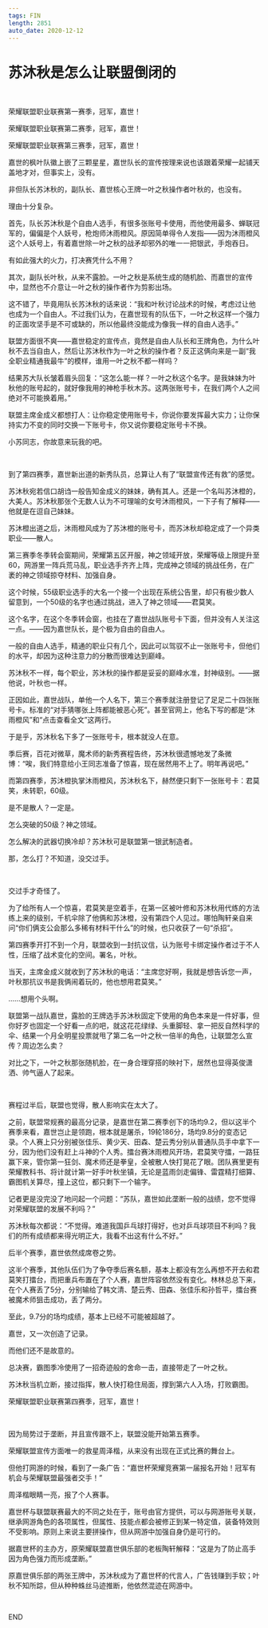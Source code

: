 ```yaml
---
tags: FIN
length: 2851
auto_date: 2020-12-12
---
```


# 苏沐秋是怎么让联盟倒闭的

<br>

荣耀联盟职业联赛第一赛季，冠军，嘉世！

荣耀联盟职业联赛第二赛季，冠军，嘉世！

荣耀联盟职业联赛第三赛季，冠军，嘉世！

嘉世的枫叶队徽上嵌了三颗星星，嘉世队长的宣传按理来说也该跟着荣耀一起铺天盖地才对，但事实上，没有。

非但队长苏沐秋的，副队长、嘉世核心王牌一叶之秋操作者叶秋的，也没有。

理由十分复杂。

首先，队长苏沐秋是个自由人选手，有很多张账号卡使用，而他使用最多、蝉联冠军的，偏偏是个人妖号，枪炮师沐雨橙风。原因简单得令人发指——因为沐雨橙风这个人妖号上，有着嘉世除一叶之秋的战矛却邪外的唯一一把银武，手炮吞日。

有如此强大的火力，打决赛凭什么不用？

其次，副队长叶秋，从来不露脸。一叶之秋是系统生成的随机脸、而嘉世的宣传中，显然也不介意让一叶之秋的操作者作为剪影出场。

这不错了，毕竟用队长苏沐秋的话来说：“我和叶秋讨论战术的时候，考虑过让他也成为一个自由人。不过我们认为，在嘉世现有的队伍下，一叶之秋这样一个强力的正面攻坚手是不可或缺的，所以他最终没能成为像我一样的自由人选手。”

联盟方面很不爽——嘉世稳定的宣传点，竟然是自由人队长和王牌角色，为什么叶秋不去当自由人，然后让苏沐秋作为一叶之秋的操作者？反正这俩向来是一副“我全职业精通我最牛”的模样，谁用一叶之秋不都一样吗？

结果苏大队长皱着眉头回复：“这怎么能一样？一叶之秋这个名字。是我妹妹为叶秋他的账号起的，就好像我用的神枪手秋木苏。这两张账号卡，在我们两个人之间绝对不可能换着用。”

联盟主席金成义都想打人：让你稳定使用账号卡，你说你要发挥最大实力；让你保持实力不变的同时交换一下账号卡，你又说你要稳定账号卡不换。

小苏同志，你故意来玩我的吧。

<br>

到了第四赛季，嘉世新出道的新秀队员，总算让人有了“联盟宣传还有救”的感觉。

苏沐秋宛若信口胡诌一般告知金成义的妹妹，确有其人。还是一个名叫苏沐橙的，大美人。苏沐秋那张个无数人认为不可理喻的女号沐雨橙风，一下子有了解释——他就是在逗自己妹妹。

苏沐橙出道之后，沐雨橙风成为了苏沐橙的账号卡，而苏沐秋却稳定成了一个异类职业——散人。

第三赛季冬季转会窗期间，荣耀第五区开服，神之领域开放，荣耀等级上限提升至60，网游里一阵兵荒马乱，职业选手齐齐上阵，完成神之领域的挑战任务，在广袤的神之领域掠夺材料、加强自身。

这个时候，55级职业选手的大名一个接一个出现在系统公告里，却只有极少数人留意到，一个50级的名字也通过挑战，进入了神之领域——君莫笑。

这个名字，在这个冬季转会窗，也挂在了嘉世战队账号卡下面，但并没有人关注这一点。——因为嘉世队长，是个极为自由的自由人。

一般的自由人选手，精通的职业只有几个，因此可以驾驭不止一张账号卡，但他们的水平，却因为这种注意力的分散而很难达到巅峰。

苏沐秋不一样，每个职业，苏沐秋的操作都是妥妥的巅峰水准，封神级别。——据他说，叶秋也一样。

正因如此，嘉世战队，单他一个人名下，第三个赛季就注册登记了足足二十四张账号卡。标准的“对手猜哪张上阵都能被恶心死”。甚至官网上，他名下写的都是“沐雨橙风”和“点击查看全文”这两行。

于是乎，苏沐秋名下多了一张账号卡，根本就没人在意。

季后赛，百花对微草，魔术师的新秀赛程告终，苏沐秋很遗憾地发了条微博：“唉，我们特意给小王同志准备了惊喜，现在居然用不上了。明年再说吧。”

而第四赛季，苏沐橙执掌沐雨橙风，苏沐秋名下，赫然便只剩下一张账号卡：君莫笑，未转职，60级。

是不是散人？一定是。

怎么突破的50级？神之领域。

怎么解决的武器切换冷却？苏沐秋可是联盟第一银武制造者。

那，怎么打？不知道，没交过手。

<br>

交过手才奇怪了。

为了给所有人一个惊喜，君莫笑是空着手，在第一区被叶修和苏沐秋用代练的方法练上来的级别，千机伞除了他俩和苏沐橙，没有第四个人见过。哪怕陶轩亲自来问“你们俩支公会那么多稀有材料干什么”的时候，也只收获了一句“杀招”。

第四赛季开打不到一个月，联盟收到一封抗议信，认为账号卡绑定操作者过于不人性，压缩了战术变化的空间。署名，叶秋。

当天，主席金成义就收到了苏沐秋的电话：“主席您好啊，我就是想告诉您一声，叶秋那抗议书是我俩闹着玩的，他也想用君莫笑。”

……想用个头啊。

联盟第一战队嘉世，露脸的王牌选手苏沐秋固定下使用的角色本来是一件好事，但你好歹也固定一个好看一点的吧，就这花花绿绿、头重脚轻、拿一把反自然科学的伞、结果一个月全明星投票就甩了第二名一叶之秋一倍半的角色，让联盟怎么宣传？周边怎么卖？

对比之下，一叶之秋那张随机脸，在一身合理穿搭的映衬下，居然也显得英俊潇洒、帅气逼人了起来。

<br>

赛程过半后，联盟也觉得，散人影响实在太大了。

之前，联盟常规赛的最高分记录，是嘉世在第二赛季创下的场均9.2，但以这半个赛季来看，嘉世岂止是领跑，根本就是屠杀，19轮186分，场均9.8分的变态记录。个人赛上只分别被张佳乐、黄少天、田森、楚云秀分别从普通队员手中拿下一分，因为他们没有赶上斗神的个人秀。擂台赛沐雨橙风开场，君莫笑守擂，一路狂赢下来，管你第一狂剑、魔术师还是拳皇，全被散人快打晃花了眼。团队赛里更有荣耀教科书、将计就计第一好手叶秋坐镇，无论是蓝雨剑走偏锋、雷霆精打细算、霸图机关算尽，撞上这位，都只剩下一个输字。

记者更是没完没了地问起一个问题：“苏队，嘉世如此垄断一般的战绩，您不觉得对荣耀联盟的发展不利吗？”

苏沐秋每次都说：“不觉得。难道我国乒乓球打得好，也对乒乓球项目不利吗？我们的所有成绩都来得光明正大，我看不出这有什么不好。”

后半个赛季，嘉世依然成席卷之势。

这半个赛季，其他队伍们为了争夺季后赛名额，基本上都没有怎么再想不开去和君莫笑打擂台，而把重兵布置在了个人赛，嘉世阵容依然没有变化。林林总总下来，在个人赛丢了5分，分别输给了韩文清、楚云秀、田森、张佳乐和孙哲平，擂台赛被魔术师狙击成功，丢了两分。

至此，9.7分的场均成绩，基本上已经不可能被超越了。

嘉世，又一次创造了记录。

而他们还不是故意的。

总决赛，霸图季冷使用了一招奇迹般的舍命一击，直接带走了一叶之秋。

苏沐秋当机立断，接过指挥，散人快打稳住局面，撑到第六人入场，打败霸图。

荣耀联盟职业联赛第四赛季，冠军，嘉世！

<br>

因为局势过于垄断，并且宣传跟不上，联盟没能开始第五赛季。

荣耀联盟宣传方面唯一的救星周泽楷，从来没有出现在正式比赛的舞台上。

但他打网游的时候，看到了一条广告：“嘉世杯荣耀竞赛第一届报名开始！冠军有机会与荣耀联盟最强者交手！”

周泽楷眼睛一亮，报了个人赛事。

嘉世杯与联盟联赛最大的不同之处在于，账号由官方提供，可以与网游账号关联，继承网游角色的各项属性，但属性、技能点都会被修正到某一特定值，装备特效则不受影响。原则上来说主要拼操作，但从网游中加强自身仍是可行的。

据嘉世杯的主办方，原荣耀联盟嘉世俱乐部的老板陶轩解释：“这是为了防止高手因为角色强力而形成垄断。”

原嘉世俱乐部的两张王牌中，苏沐秋成为了嘉世杯的代言人，广告钱赚到手软；叶秋不知所踪，但从种种蛛丝马迹推断，他依然混迹在网游中。

<br>

END
